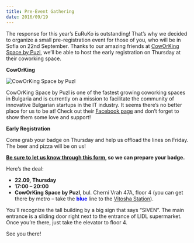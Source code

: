 ```yaml
---
title: Pre-Event Gathering
date: 2016/09/19
---
```


The response for this year’s EuRuKo is outstanding! That’s why we decided to
organize a small pre-registration event for those of you, who will be in Sofia
on 22nd September. Thanks to our amazing friends at [CowOrKing Space by Puzl](http://coworking.puzl.com),
we’ll be able to host the early registration on Thursday at their coworking
space.

**CowOrKing**

![CowOrKing Space by Puzl](/images/coworking.jpg)

CowOrKing Space by Puzl is one of the fastest growing coworking spaces in
Bulgaria and is currently on a mission to facilitate the community of
innovative Bulgarian startups in the IT industry. It seems there’s no better
place for us to be at! Check out their [Facebook page](https://www.facebook.com/CowOrKingSpaceByPuzl) and don’t forget to show
them some love and support!

**Early Registration**

Come grab your badge on Thursday and help us offload the lines on Friday. The
beer and pizza will be on us!

**[Be sure to let us know through this form](https://docs.google.com/forms/d/e/1FAIpQLSc9egnQG6UJnrzAR877bo83wqbrBYLPa9uAbx0l9bxtMRt83Q/viewform),
so we can prepare your badge.**

Here’s the deal:

- **22.09, Thursday**
- **17:00 – 20:00**
- **CowOrKing Space by Puzl**, bul. Cherni Vrah 47A, floor 4 (you can get there by
metro – take the <span style="color: blue; font-weight: bold; ">blue</span> line to the [Vitosha Station](https://en.wikipedia.org/wiki/Vitosha_Metro_Station)).

You'll recognize the tall building by a big sign that says “SIVEN”. The main
entrance is a sliding door right next to the entrance of LIDL supermarket. Once
you’re there, just take the elevator to floor 4.

See you there!

<div id="map"></div>

<script>
  var map;

  function initMap() {
    var marker = {title: 'CowOrKing Space by Puzl', position: {lat: 42.662351 , lng: 23.318239 }}

    map = new google.maps.Map(document.getElementById('map'), {
      center: {lat: 42.662351, lng: 23.318239},
      scrollwheel: false,
      zoom: 15
    });

    new google.maps.Marker({
      position: marker.position,
      map: map,
      title: marker.title,
      icon: '/images/map-pin.svg'
    });
  }
</script>

<script src="https://maps.googleapis.com/maps/api/js?key=AIzaSyBmQo2_5BXFenNEWdnzaQSV95cMSyeeNFk&callback=initMap" async defer></script>

